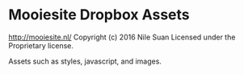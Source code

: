 # Mooiesite Dropbox Assets #
http://mooiesite.nl/
Copyright (c) 2016 Nile Suan
Licensed under the Proprietary license.

Assets such as styles, javascript, and images.
